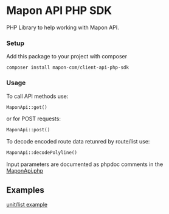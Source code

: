 # Mapon API PHP SDK

PHP Library to help working with Mapon API.

### Setup


Add this package to your project with composer

```
composer install mapon-com/client-api-php-sdk
```

### Usage

To call API methods use:
```php
MaponApi::get()
```
or for POST requests:
```php
MaponApi::post()
```

To decode encoded route data retunred by route/list use:
```php
MaponApi::decodePolyline()
```

Input parameters are documented as phpdoc comments in the [MaponApi.php]

## Examples 

[unit/list example]

[unit/list example]: /examples/unit/list.php
[MaponApi.php]: /src/Mapon/MaponApi.php